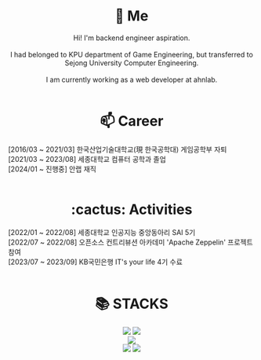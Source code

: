 
<!--
**JoWonHyeung/JoWonHyeung** is a ✨ _special_ ✨ repository because its `README.md` (this file) appears on your GitHub profile.
Here are some ideas to get you started:
- 🔭 I’m currently working on ...
- 
- 👯 I’m looking to collaborate on ...
- 🤔 I’m looking for help with ...
- 💬 Ask me about ...
- 📫 How to reach me: ...
- 😄 Pronouns: ...
- ⚡ Fun fact: ...
-->
<div align=center><h1>🌱 Me</h1></div>
 <div align=center> Hi! I'm backend engineer aspiration.</div>
 <br>
 <div align=center> I had belonged to KPU department of Game Engineering, but transferred to Sejong University Computer Engineering. </div>
 <br>
 <div align=center>
 <div align=center> I am currently working as a web developer at ahnlab. </div>
</div>
<br>

<div align=center><h1> 📫 Career </h1> </div>
<div> [2016/03 ~ 2021/03] 한국산업기술대학교(現 한국공학대) 게임공학부 자퇴</div>
<div> [2021/03 ~ 2023/08] 세종대학교 컴퓨터 공학과 졸업</div>
<div> [2024/01 ~ 진행중] 안랩 재직</div>

<br>
<div align=center><h1> :cactus: Activities </h1></div>
<div> [2022/01 ~ 2022/08] 세종대학교 인공지능 중앙동아리 SAI 5기 </div>
<div> [2022/07 ~ 2022/08] 오픈소스 컨트리뷰션 아카데미 'Apache Zeppelin' 프로젝트 참여</div>
<div> [2023/07 ~ 2023/09] KB국민은행 IT's your life 4기 수료</div>

<br>
<div align=center><h1>📚 STACKS</h1></div>

<div align="center">
  <img src="https://img.shields.io/badge/java-007396?style=for-the-badge&logo=java&logoColor=white"> 
  <img src="https://img.shields.io/badge/python-3776AB?style=for-the-badge&logo=python&logoColor=white">
  <br>
  <img src="https://img.shields.io/badge/Spring-6DB33F?style=for-the-badge&logo=Spring%20Boot&logoColor=white">
  <br>
  <img src="https://img.shields.io/badge/github-181717?style=for-the-badge&logo=github&logoColor=white">
  <img src="https://img.shields.io/badge/git-F05032?style=for-the-badge&logo=git&logoColor=white">
 </div>

